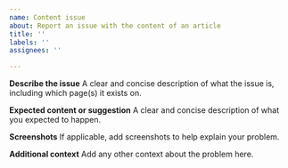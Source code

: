 ```yaml
---
name: Content issue
about: Report an issue with the content of an article
title: ''
labels: ''
assignees: ''

---
```


**Describe the issue**
A clear and concise description of what the issue is, including which page(s) it exists on.

**Expected content or suggestion**
A clear and concise description of what you expected to happen.

**Screenshots**
If applicable, add screenshots to help explain your problem.

**Additional context**
Add any other context about the problem here.
